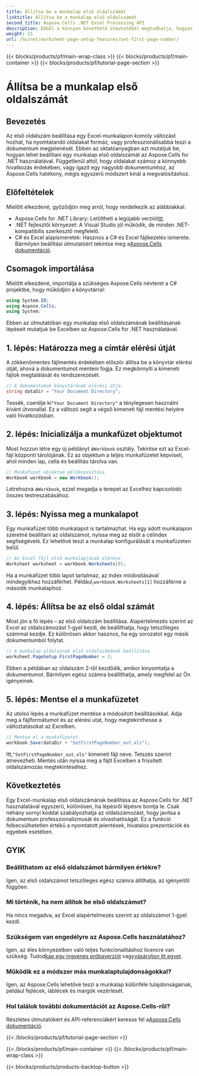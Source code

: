 ```yaml
---
title: Állítsa be a munkalap első oldalszámát
linktitle: Állítsa be a munkalap első oldalszámát
second_title: Aspose.Cells .NET Excel Processing API
description: Ebből a könnyen követhető útmutatóból megtudhatja, hogyan állíthatja be az első oldalszámot Excel-munkalapokon az Aspose.Cells for .NET használatával. Lépésről lépésre tartalmaz utasításokat.
weight: 21
url: /hu/net/worksheet-page-setup-features/set-first-page-number/
---
```


{{< blocks/products/pf/main-wrap-class >}}
{{< blocks/products/pf/main-container >}}
{{< blocks/products/pf/tutorial-page-section >}}

# Állítsa be a munkalap első oldalszámát

## Bevezetés
Az első oldalszám beállítása egy Excel-munkalapon komoly változást hozhat, ha nyomtatandó oldalakat formáz, vagy professzionálisabbá teszi a dokumentum megjelenését. Ebben az oktatóanyagban azt mutatjuk be, hogyan lehet beállítani egy munkalap első oldalszámát az Aspose.Cells for .NET használatával. Függetlenül attól, hogy oldalakat számoz a könnyebb hivatkozás érdekében, vagy igazít egy nagyobb dokumentumhoz, az Aspose.Cells hatékony, mégis egyszerű módszert kínál a megvalósításhoz.
## Előfeltételek
Mielőtt elkezdené, győződjön meg arról, hogy rendelkezik az alábbiakkal:
-  Aspose.Cells for .NET Library: Letöltheti a legújabb verziót[itt](https://releases.aspose.com/cells/net/).
- .NET fejlesztői környezet: A Visual Studio jól működik, de minden .NET-kompatibilis szerkesztő megfelelő.
- C# és Excel alapismeretek: Hasznos a C# és Excel fájlkezelés ismerete.
 Bármilyen beállítási útmutatóért tekintse meg a[Aspose.Cells dokumentáció](https://reference.aspose.com/cells/net/).
## Csomagok importálása
Mielőtt elkezdené, importálja a szükséges Aspose.Cells névteret a C# projektbe, hogy működjön a könyvtárral:
```csharp
using System.IO;
using Aspose.Cells;
using System;
```
Ebben az útmutatóban egy munkalap első oldalszámának beállításának lépéseit mutatjuk be Excelben az Aspose.Cells for .NET használatával.
## 1. lépés: Határozza meg a címtár elérési útját
A zökkenőmentes fájlmentés érdekében először állítsa be a könyvtár elérési útját, ahová a dokumentumot menteni fogja. Ez megkönnyíti a kimeneti fájlok megtalálását és rendszerezését.
```csharp
// A dokumentumok könyvtárának elérési útja.
string dataDir = "Your Document Directory";
```
 Tessék, cserélje ki`"Your Document Directory"` a ténylegesen használni kívánt útvonallal. Ez a változó segít a végső kimeneti fájl mentési helyére való hivatkozásban.
## 2. lépés: Inicializálja a munkafüzet objektumot
 Most hozzon létre egy új példányt a`Workbook` osztály. Tekintse ezt az Excel-fájl központi tárolójának. Ez az objektum a teljes munkafüzetet képviseli, ahol minden lap, cella és beállítás tárolva van.
```csharp
// Munkafüzet objektum példányosítása
Workbook workbook = new Workbook();
```
 Létrehozva a`Workbook`, ezzel megadja a terepet az Excelhez kapcsolódó összes testreszabásához.
## 3. lépés: Nyissa meg a munkalapot
Egy munkafüzet több munkalapot is tartalmazhat. Ha egy adott munkalapon szeretné beállítani az oldalszámot, nyissa meg az elsőt a célindex segítségével`0`. Ez lehetővé teszi a munkalap konfigurálását a munkafüzeten belül.
```csharp
// Az Excel fájl első munkalapjának elérése
Worksheet worksheet = workbook.Worksheets[0];
```
 Ha a munkafüzet több lapot tartalmaz, az index módosításával mindegyikhez hozzáférhet. Például,`workbook.Worksheets[1]` hozzáférne a második munkalaphoz.
## 4. lépés: Állítsa be az első oldal számát
Most jön a fő lépés – az első oldalszám beállítása. Alapértelmezés szerint az Excel az oldalszámozást 1-gyel kezdi, de beállíthatja, hogy tetszőleges számmal kezdje. Ez különösen akkor hasznos, ha egy sorozatot egy másik dokumentumból folytat.
```csharp
// A munkalap oldalainak első oldalszámának beállítása
worksheet.PageSetup.FirstPageNumber = 2;
```
Ebben a példában az oldalszám 2-től kezdődik, amikor kinyomtatja a dokumentumot. Bármilyen egész számra beállíthatja, amely megfelel az Ön igényeinek.
## 5. lépés: Mentse el a munkafüzetet
Az utolsó lépés a munkafüzet mentése a módosított beállításokkal. Adja meg a fájlformátumot és az elérési utat, hogy megtekinthesse a változtatásokat az Excelben.
```csharp
// Mentse el a munkafüzetet.
workbook.Save(dataDir + "SetFirstPageNumber_out.xls");
```
 Itt,`"SetFirstPageNumber_out.xls"` kimeneti fájl neve. Tetszés szerint átnevezheti. Mentés után nyissa meg a fájlt Excelben a frissített oldalszámozás megtekintéséhez.
## Következtetés
Egy Excel-munkalap első oldalszámának beállítása az Aspose.Cells for .NET használatával egyszerű, különösen, ha lépésről lépésre bontja le. Csak néhány sornyi kóddal szabályozhatja az oldalszámozást, hogy javítsa a dokumentum professzionalizmusát és olvashatóságát. Ez a funkció felbecsülhetetlen értékű a nyomtatott jelentések, hivatalos prezentációk és egyebek esetében.
## GYIK
### Beállíthatom az első oldalszámot bármilyen értékre?  
Igen, az első oldalszámot tetszőleges egész számra állíthatja, az igényeitől függően.
### Mi történik, ha nem állítok be első oldalszámot?  
Ha nincs megadva, az Excel alapértelmezés szerint az oldalszámot 1-gyel kezdi.
### Szükségem van engedélyre az Aspose.Cells használatához?  
 Igen, az éles környezetben való teljes funkcionalitáshoz licencre van szükség. Tudod[kap egy ingyenes próbaverziót](https://releases.aspose.com/) vagy[vásároljon itt egyet](https://purchase.aspose.com/buy).
### Működik ez a módszer más munkalaptulajdonságokkal?  
Igen, az Aspose.Cells lehetővé teszi a munkalap különféle tulajdonságainak, például fejlécek, láblécek és margók vezérlését.
### Hol találok további dokumentációt az Aspose.Cells-ről?  
 Részletes útmutatókért és API-referenciákért keresse fel a[Aspose.Cells dokumentáció](https://reference.aspose.com/cells/net/).

{{< /blocks/products/pf/tutorial-page-section >}}

{{< /blocks/products/pf/main-container >}}
{{< /blocks/products/pf/main-wrap-class >}}

{{< blocks/products/products-backtop-button >}}
